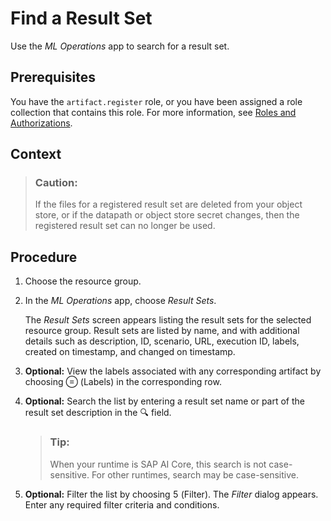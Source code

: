 <!-- loio079f5dc473664712a3532f7ed9984c1b -->

<link rel="stylesheet" type="text/css" href="css/sap-icons.css"/>

# Find a Result Set

Use the *ML Operations* app to search for a result set.



<a name="loio079f5dc473664712a3532f7ed9984c1b__prereq_z4l_wdj_prb"/>

## Prerequisites

You have the `artifact.register` role, or you have been assigned a role collection that contains this role. For more information, see [Roles and Authorizations](security-e4cf710.md#loio4ef8499d7a4945ec854e3b4590830bcc).



## Context

> ### Caution:  
> If the files for a registered result set are deleted from your object store, or if the datapath or object store secret changes, then the registered result set can no longer be used.



<a name="loio079f5dc473664712a3532f7ed9984c1b__steps_bz2_xdj_prb"/>

## Procedure

1.  Choose the resource group.

2.  In the *ML Operations* app, choose *Result Sets*.

    The *Result Sets* screen appears listing the result sets for the selected resource group. Result sets are listed by name, and with additional details such as description, ID, scenario, URL, execution ID, labels, created on timestamp, and changed on timestamp.

3.  **Optional:** View the labels associated with any corresponding artifact by choosing <span class="SAP-icons-V5"></span> \(Labels\) in the corresponding row.

4.  **Optional:** Search the list by entering a result set name or part of the result set description in the :mag: field.

    > ### Tip:  
    > When your runtime is SAP AI Core, this search is not case-sensitive. For other runtimes, search may be case-sensitive.

5.  **Optional:** Filter the list by choosing <span class="SAP-icons-V5"></span> \(Filter\). The *Filter* dialog appears. Enter any required filter criteria and conditions.


